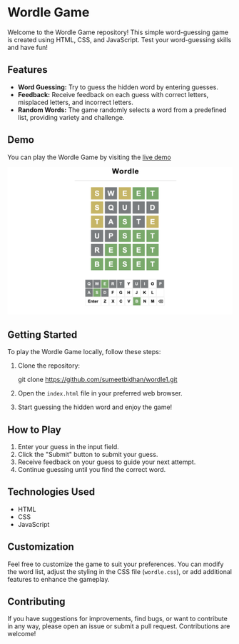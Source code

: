 # Wordle Game

Welcome to the Wordle Game repository! This simple word-guessing game is created using HTML, CSS, and JavaScript. Test your word-guessing skills and have fun!

## Features

- **Word Guessing:** Try to guess the hidden word by entering guesses.
- **Feedback:** Receive feedback on each guess with correct letters, misplaced letters, and incorrect letters.
- **Random Words:** The game randomly selects a word from a predefined list, providing variety and challenge.

## Demo

You can play the Wordle Game by visiting the [live demo](https://wordlesum.netlify.app/)

![Wordle Game Screenshot](./Wordle.png)

## Getting Started

To play the Wordle Game locally, follow these steps:

1. Clone the repository:
   
   git clone https://github.com/sumeetbidhan/wordle1.git
   

2. Open the `index.html` file in your preferred web browser.

3. Start guessing the hidden word and enjoy the game!

## How to Play

1. Enter your guess in the input field.
2. Click the "Submit" button to submit your guess.
3. Receive feedback on your guess to guide your next attempt.
4. Continue guessing until you find the correct word.

## Technologies Used

- HTML
- CSS
- JavaScript

## Customization

Feel free to customize the game to suit your preferences. You can modify the word list, adjust the styling in the CSS file (`wordle.css`), or add additional features to enhance the gameplay.

## Contributing

If you have suggestions for improvements, find bugs, or want to contribute in any way, please open an issue or submit a pull request. Contributions are welcome!

